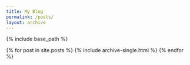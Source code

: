 ```yaml
---
title: My Blog
permalink: /posts/
layout: archive
---
```


{% include base_path %}

{% for post in site.posts %}
  {% include archive-single.html %}
{% endfor %}
